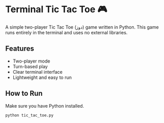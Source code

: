 # Terminal Tic Tac Toe 🎮

A simple two-player Tic Tac Toe (دوز) game written in Python. This game runs entirely in the terminal and uses no external libraries.

## Features
- Two-player mode
- Turn-based play
- Clear terminal interface
- Lightweight and easy to run

## How to Run
Make sure you have Python installed.

```bash
python tic_tac_toe.py
